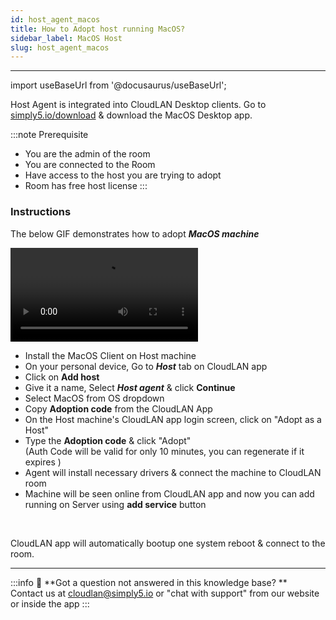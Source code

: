 ```yaml
---
id: host_agent_macos
title: How to Adopt host running MacOS?
sidebar_label: MacOS Host
slug: host_agent_macos
---
```

---

import useBaseUrl from '@docusaurus/useBaseUrl';

Host Agent is integrated into CloudLAN Desktop clients. Go to [simply5.io/download](https://www.simply5.io/download) & download the MacOS Desktop app. 


:::note Prerequisite
- You are the admin of the room
- You are connected to the Room
- Have access to the host you are trying to adopt
- Room has free host license
:::

### Instructions

The below GIF demonstrates how to adopt ***MacOS machine*** 

<div className = "iframe_container">
    <video className="responsive-iframe" src={useBaseUrl("videos/how_to_add_host_and_adopt_mac.mp4")} title="Connecting to room" autoPlay="true" controls ></video>
</div>

- Install the MacOS Client on Host machine
- On your personal device, Go to ***Host*** tab on CloudLAN app
- Click on **Add host**
- Give it a name, Select ***Host agent*** & click **Continue**
- Select MacOS from OS dropdown 
- Copy **Adoption code** from the CloudLAN App
- On the Host machine's CloudLAN app login screen, click on "Adopt as a Host" 
- Type the **Adoption code** & click "Adopt" <br /> (Auth Code will be valid for only 10 minutes, you can regenerate if it expires )
- Agent will install necessary drivers & connect the machine to CloudLAN room
- Machine will be seen online from CloudLAN app and now you can add running on Server using **add service** button



<br />

CloudLAN app will automatically bootup one system reboot & connect to the room.


---

:::info
:information_desk_person: **Got a question not answered in this knowledge base? ** <br />
Contact us at [cloudlan@simply5.io](mailto:cloudlan@simply5.io) or "chat with support" from our website or inside the app
:::